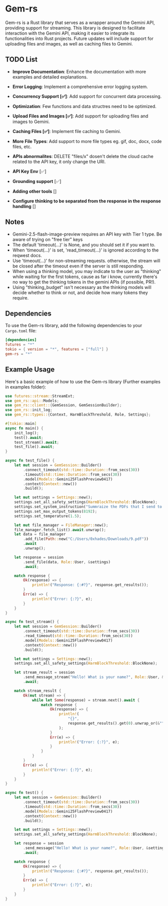 # Gem-rs

Gem-rs is a Rust library that serves as a wrapper around the Gemini API, providing support for streaming. This library
is designed to facilitate interaction with the Gemini API, making it easier to integrate its functionalities into Rust
projects. Future updates will include support for uploading files and images, as well as caching files to Gemini.

## TODO List

- **Improve Documentation**: Enhance the documentation with more examples and detailed explanations.
- **Error Logging**: Implement a comprehensive error logging system.
- **Concurrency Support [✅]**: Add support for concurrent data processing.
- **Optimization**: Few functions and data structres need to be optimized.
- **Upload Files and Images [✅]**: Add support for uploading files and images to Gemini.
- **Caching Files [✅]**: Implement file caching to Gemini.
- **More File Types**: Add support to more file types eg. gif, doc, docx, code files, etc.
- **APIs abnormalites**: DELETE "files/x" dosen't delete the cloud cache related to the API key, it only change the URI.
- **API Key Env** [✅]

- **Grounding support** [✅]
- **Adding other tools** []
- **Configure thinking to be separated from the response in the response handling** []

## Notes

- Gemini-2.5-flash-image-preview requires an API key with Tier 1 type. Be aware of trying on "free tier" keys
- The default 'timeout(...)' is None, and you should set it if you want to.
- When 'timeout(...)' is set, 'read_timeout(...)' is ignored according to the reqwest docs.
- Use 'timeout(...)' for non-streaming requests. otherwise, the stream will be closed after the timeout even if the
  server is still responding.
- When using a thinking model, you may indicate to the user as "thinking" while waiting for the first tokens, cause as
  far i know, currently there's no way to get the thinking tokens in the gemini APIs (if possible, PR!).
- Using "thinking_budget" isn't necessary as the thinking models will decide whether to think or not, and decide how
  many tokens they require.

## Dependencies

To use the Gem-rs library, add the following dependencies to your `Cargo.toml` file:

```toml
[dependencies]
futures = "*"
tokio = { version = "*", features = ["full"] }
gem-rs = "*"
```

## Example Usage

Here's a basic example of how to use the Gem-rs library (Further examples in examples folder):

```rust
use futures::stream::StreamExt;
use gem_rs::api::Models;
use gem_rs::client::{GemSession, GemSessionBuilder};
use gem_rs::init_log;
use gem_rs::types::{Context, HarmBlockThreshold, Role, Settings};

#[tokio::main]
async fn main() {
    init_log();
    test().await;
    test_stream().await;
    test_file().await;
}

async fn test_file() {
    let mut session = GemSession::Builder()
        .connect_timeout(std::time::Duration::from_secs(30))
        .timeout(std::time::Duration::from_secs(30))
        .model(Models::Gemini25FlashPreview0417)
        .context(Context::new())
        .build();

    let mut settings = Settings::new();
    settings.set_all_safety_settings(HarmBlockThreshold::BlockNone);
    settings.set_system_instruction("Summraize the PDFs that I send to you, in a (UwU) style");
    settings.set_max_output_tokens(8192);
    settings.set_temperature(1.5);

    let mut file_manager = FileManager::new();
    file_manager.fetch_list().await.unwrap();
    let data = file_manager
        .add_file(Path::new("C:/Users/0xhades/Downloads/9.pdf"))
        .await
        .unwrap();

    let response = session
        .send_file(data, Role::User, &settings)
        .await;

    match response {
        Ok(response) => {
            println!("Response: {:#?}", response.get_results());
        }
        Err(e) => {
            println!("Error: {:?}", e);
        }
    }
}

async fn test_stream() {
    let mut session = GemSession::Builder()
        .connect_timeout(std::time::Duration::from_secs(30))
        .read_timeout(std::time::Duration::from_secs(30))
        .model(Models::Gemini25FlashPreview0417)
        .context(Context::new())
        .build();

    let mut settings = Settings::new();
    settings.set_all_safety_settings(HarmBlockThreshold::BlockNone);

    let stream_result = session
        .send_message_stream("Hello! What is your name?", Role::User, &settings)
        .await;

    match stream_result {
        Ok(mut stream) => {
            while let Some(response) = stream.next().await {
                match response {
                    Ok(response) => {
                        println!(
                            "{}",
                            response.get_results().get(0).unwrap_or(&"".to_string())
                        );
                    }
                    Err(e) => {
                        println!("Error: {:?}", e);
                    }
                }
            }
        }
        Err(e) => {
            println!("Error: {:?}", e);
        }
    }
}

async fn test() {
    let mut session = GemSession::Builder()
        .connect_timeout(std::time::Duration::from_secs(30))
        .timeout(std::time::Duration::from_secs(30))
        .model(Models::Gemini25FlashPreview0417)
        .context(Context::new())
        .build();

    let mut settings = Settings::new();
    settings.set_all_safety_settings(HarmBlockThreshold::BlockNone);

    let response = session
        .send_message("Hello! What is your name?", Role::User, &settings)
        .await;

    match response {
        Ok(response) => {
            println!("Response: {:#?}", response.get_results());
        }
        Err(e) => {
            println!("Error: {:?}", e);
        }
    }
}
```
